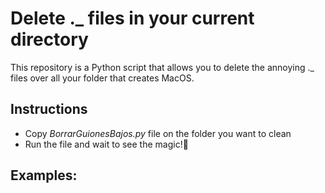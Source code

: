 # Delete ._ files in your current directory

This repository is a Python script that allows you to delete the annoying ._ files over all your folder that creates MacOS.

<h2> Instructions</h2>
<ul>
  <li>Copy <i>BorrarGuionesBajos.py</i> file on the folder you want to clean</li>
  <li>Run the file and wait to see the magic!🙂</li>
</ul>
<h2>Examples:</h2>
